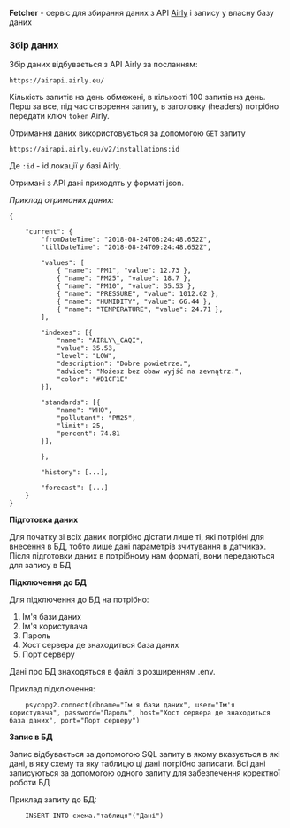 
**Fetcher** - сервіс для збирання даних з API [Airly](https://developer.airly.org/docs) і запису у власну базу даних

### **Збір даних**

Збір даних відбувається з API Airly за посланням:
```
https://airapi.airly.eu/
```
Кількість запитів на день обмежені, в кількості 100 запитів на день. Перш за все, під час створення запиту, в заголовку (headers) потрібно передати ключ `token` Airly.

Отримання даних використовується за допомогою `GET` запиту

```
https://airapi.airly.eu/v2/installations:id
```
Де `:id` - id локації у базі Airly.

Отримані з API дані приходять у форматі json.

_Приклад отриманих даних:_
```
{

	"current": {
		"fromDateTime": "2018-08-24T08:24:48.652Z",
		"tillDateTime": "2018-08-24T09:24:48.652Z",
		
		"values": [
			{ "name": "PM1", "value": 12.73 },
			{ "name": "PM25", "value": 18.7 },
			{ "name": "PM10", "value": 35.53 },
			{ "name": "PRESSURE", "value": 1012.62 },
			{ "name": "HUMIDITY", "value": 66.44 },
			{ "name": "TEMPERATURE", "value": 24.71 },
		],

		"indexes": [{
			"name": "AIRLY\_CAQI",
			"value": 35.53,
			"level": "LOW",
			"description": "Dobre powietrze.",
			"advice": "Możesz bez obaw wyjść na zewnątrz.",
			"color": "#D1CF1E"
		}],

		"standards": [{
			"name": "WHO",
			"pollutant": "PM25",
			"limit": 25,
			"percent": 74.81
		}],

		},

		"history": [...],

		"forecast": [...]
	}
}
```

**Підготовка даних**

Для початку зі всіх даних потрібно дістати лише ті, які потрібні для внесення в БД, тобто лише дані параметрів зчитування в датчиках. Після підготовки даних в потрібному нам форматі, вони передаються для запису в БД

**Підключення до БД**

Для підключення до БД на потрібно:

1. Ім'я бази даних
2. Ім'я користувача
3. Пароль
4. Хост сервера де знаходиться база даних
5. Порт серверу

Дані про БД знаходяться в файлі з розширенням .env.

Приклад підключення:

```
	psycopg2.connect(dbname="Ім'я бази даних", user="Ім'я користувача", password="Пароль", host="Хост сервера де знаходиться база даних", port="Порт серверу")
```

**Запис в БД**

Запис відбувається за допомогою SQL запиту в якому вказується в які дані, в яку схему та яку таблицю ці дані потрібно записати. Всі дані записуються за допомогою одного запиту для забезпечення коректної роботи БД

Приклад запиту до БД:
```
	INSERT INTO схема."таблиця"("Дані")
```
